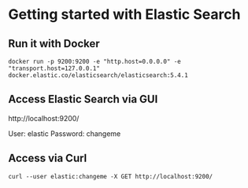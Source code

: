 # Getting started with Elastic Search

## Run it with Docker

`docker run -p 9200:9200 -e "http.host=0.0.0.0" -e "transport.host=127.0.0.1" docker.elastic.co/elasticsearch/elasticsearch:5.4.1`


## Access Elastic Search via GUI

http://localhost:9200/

User: elastic
Password: changeme

## Access via Curl

`curl --user elastic:changeme -X GET http://localhost:9200/`



